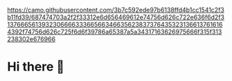 https://camo.githubusercontent.com/3b7c592ede97b6138ffd4b1cc1541c2f3b11fd39/687474703a2f2f33312e6d656469612e74756d626c722e636f6d2f31376665613932306666333665663466356238373764353231366137616164392f74756d626c725f6d6f39786a65387a5a34317163626975666f315f313238302e676966

# Hi there 👋

<!--
**MuhammadAbdiel/MuhammadAbdiel** is a ✨ _special_ ✨ repository because its `README.md` (this file) appears on your GitHub profile.

Here are some ideas to get you started:

- 🔭 I’m currently studying on State 
- 🌱 I’m currently learning everything what I want
- 👯 I’m looking to collaborate on ...
- 🤔 I’m looking for help with ...
- 💬 Ask me about my life
- 📫 How to reach me: ...
- 😄 Pronouns: ...
- ⚡ Fun fact: ...
-->
